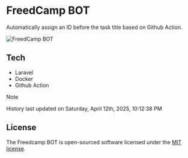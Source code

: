 # FreedCamp BOT

Automatically assign an ID before the task title based on Github Action.

![FreedCamp BOT](https://repository-images.githubusercontent.com/737932867/7d34798b-2680-471c-b089-a78a718d3d6a)

## Tech

- Laravel
- Docker
- Github Action

> [!NOTE]  
> History last updated on Saturday, April 12th, 2025, 10:12:38 PM

## License

The Freedcamp BOT is open-sourced software licensed under the [MIT license](https://opensource.org/licenses/MIT).
